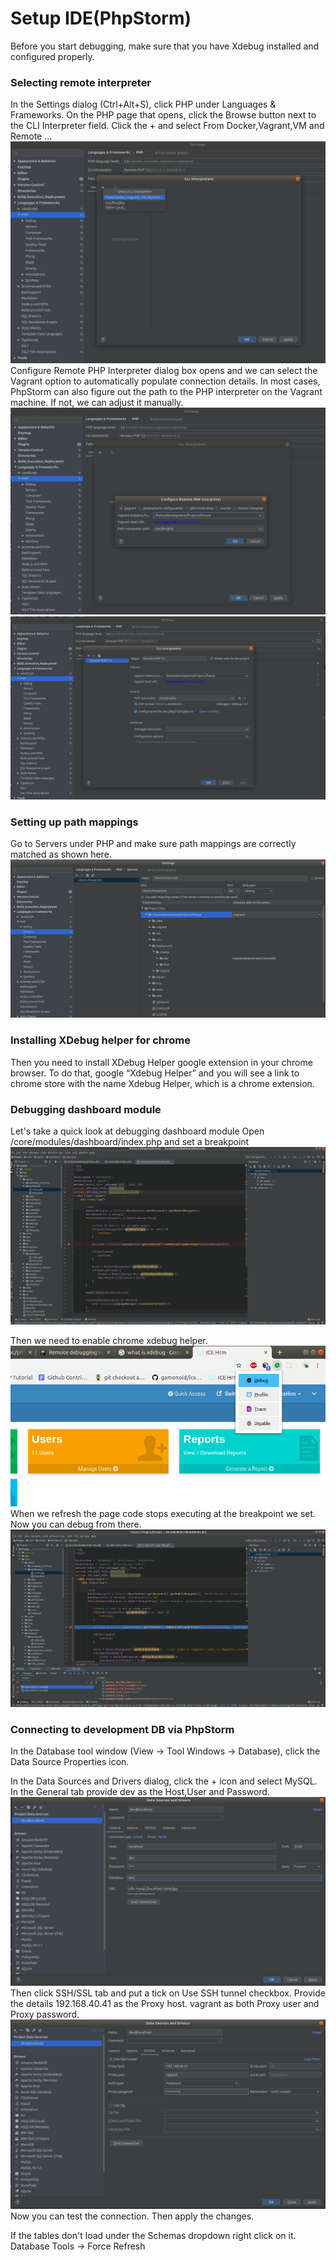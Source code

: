 # Setup IDE(PhpStorm)

Before you start debugging, make sure that you have Xdebug installed and configured properly.

### Selecting remote interpreter

In the Settings dialog (Ctrl+Alt+S), click PHP under Languages & Frameworks.
On the PHP page that opens, click the Browse button next to the CLI Interpreter field.
Click the + and select From Docker,Vagrant,VM and Remote ...
<img  src="assets/remote_interpreter.png">
Configure Remote PHP Interpreter dialog box opens and  we can select the Vagrant option to automatically populate connection details. In most cases, PhpStorm can also figure out the path to the PHP interpreter on the Vagrant machine. If not, we can adjust it manually.
<img  src="assets/remote_interpreter2.png">
<img  src="assets/remote_interpreter3.png">


### Setting up path mappings

Go to Servers under PHP and make sure path mappings are correctly matched as shown here.
<img  src="assets/path_mapping.png">

### Installing XDebug helper for chrome
Then you need to install XDebug Helper google extension in your chrome browser. To do that, google “Xdebug Helper” and you will see a link to chrome store with the name Xdebug Helper, which is a chrome extension.


### Debugging dashboard module

Let's take a quick look at debugging dashboard module
Open /core/modules/dashboard/index.php and set a breakpoint
<img  src="assets/breakpoint.png">

Then we need to enable chrome xdebug helper.
<img  src="assets/chrome_helper.png">
When we refresh the page code stops executing at the breakpoint we set.
Now you can debug from there.
<img  src="assets/debug.png">

### Connecting to development DB via PhpStorm

In the Database tool window (View -> Tool Windows -> Database), click the Data Source Properties icon.

In the Data Sources and Drivers dialog, click the + icon and select MySQL.
In the General tab provide dev as the Host,User and Password.
<img  src="assets/database_general.png">
Then click SSH/SSL tab and put a tick on Use SSH tunnel checkbox. Provide the details 192.168.40.41 as the Proxy host. vagrant as both Proxy user and Proxy password.
<img  src="assets/database_ssh.png">
Now you can test the connection. Then apply the changes.

If the tables don't load under the Schemas dropdown right click on it.
Database Tools -> Force Refresh

